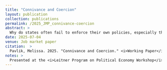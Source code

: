 ```yaml
---
title: "Connivance and Coercion"
layout: publication
collection: publications
permalink: /2025_JMP_connivance-coercion
abstract: > 
  Why do states often fail to enforce their own policies, especially those governing the poor and vulnerable? This paper investigates this question in the context of modern-day Nigeria, a decades-old democracy which nevertheless features high levels of violence and exploitation. I provide a conceptual framework I dub 'connivance,' which outlines how enabling such exploitation is functional for states insofar as it empowers non-state allies who benefit from the vulnerability of regulated populations. Diverging from existing approaches, which characterize uneven enforcement against the poor as benevolent, I detail how states produce precarity in vulnerable citizens through uneven enforcement of their own policies. I focus on the role of transport unions in Lagos, Nigeria - extractive actors who exploit drivers, and work as purveyors of electoral violence for the ruling party - in determining state enforcement of a ban on okada motorcycle taxis in the state. First, using evidence from several months fieldwork in Lagos; as well as an original networked dataset of the Lagos transport union, I show how the Lagos State Government's selective enforcement of its ban on motorcycle taxis was preceded by driver threats of secession amidst union extortion. Second, I use original geocoded data on enforcement locations, union territory, and traffic patterns along the Lagos road network to show how the political geography of the ban's enforcement displaces riders into areas controlled by the union. Third and finally, I exploit the timing of a surprising election result to show how a shock to state reliance on the union affects enforcement patterns. This paper not only explores how states can exploit an understudied enforcement lever to usurp democratic institutions and redistribute to their allies, but how powerful - but not necessarily criminal - groups can trade extralegal violence for such redistribution.
date: 2025-07-04
venue: Job market paper
citation:  > 
  Pavlik, Melissa. 2025. "Connivance and Coercion." <i>Working Paper</i>.
notes: >
  Presented at the <i>Leitner Program on Political Economy Workshop</i> at Yale University, 2023 and 2025; <i>American Political Science Association (APSA)</i>, 2024; <i>APSA Comparative Labor Politics Workshop</i>, 2025; <i>Norteast Workshop on Empirical Political Science (NEWEPS)</i>, Spring 2025;  <i>Boston-Area Working Group on African Political Economy (BWGAPE)</i>, 2025; and <i>European Political Science Association (EPSA)</i>, 2025. This work was supported by Yale University's MacMillian Center on International and Area Studies (2023, 2024) and the National Science Foundation's APSA Doctoral Dissertation Research Improvement Grant (2023).
---
```

